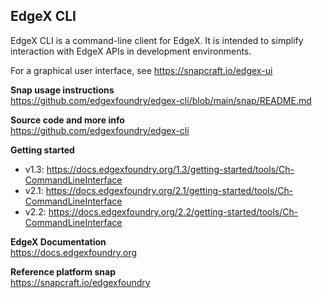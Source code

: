 EdgeX CLI
---
EdgeX CLI is a command-line client for EdgeX.
It is intended to simplify interaction with EdgeX APIs in development environments.

For a graphical user interface, see https://snapcraft.io/edgex-ui

**Snap usage instructions**  
https://github.com/edgexfoundry/edgex-cli/blob/main/snap/README.md

**Source code and more info**  
https://github.com/edgexfoundry/edgex-cli

**Getting started**  
* v1.3: https://docs.edgexfoundry.org/1.3/getting-started/tools/Ch-CommandLineInterface
* v2.1: https://docs.edgexfoundry.org/2.1/getting-started/tools/Ch-CommandLineInterface
* v2.2: https://docs.edgexfoundry.org/2.2/getting-started/tools/Ch-CommandLineInterface

**EdgeX Documentation**  
https://docs.edgexfoundry.org

**Reference platform snap**  
https://snapcraft.io/edgexfoundry